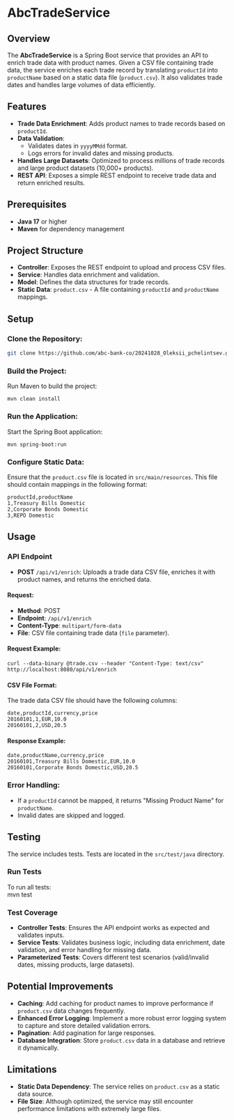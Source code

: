 # AbcTradeService

## Overview
The **AbcTradeService** is a Spring Boot service that provides an API to enrich trade data with product names. Given a CSV file containing trade data, the service enriches each trade record by translating `productId` into `productName` based on a static data file (`product.csv`). It also validates trade dates and handles large volumes of data efficiently.

## Features
- **Trade Data Enrichment**: Adds product names to trade records based on `productId`.
- **Data Validation**:
    - Validates dates in `yyyyMMdd` format.
    - Logs errors for invalid dates and missing products.
- **Handles Large Datasets**: Optimized to process millions of trade records and large product datasets (10,000+ products).
- **REST API**: Exposes a simple REST endpoint to receive trade data and return enriched results.

## Prerequisites
- **Java 17** or higher
- **Maven** for dependency management

## Project Structure
- **Controller**: Exposes the REST endpoint to upload and process CSV files.
- **Service**: Handles data enrichment and validation.
- **Model**: Defines the data structures for trade records.
- **Static Data**: `product.csv` - A file containing `productId` and `productName` mappings.

## Setup

### Clone the Repository:
```bash
git clone https://github.com/abc-bank-co/20241028_Oleksii_pchelintsev.git  
```
### Build the Project:
Run Maven to build the project:  
```maven
mvn clean install
```
### Run the Application:
Start the Spring Boot application:  
```maven
mvn spring-boot:run
```
### Configure Static Data:
Ensure that the `product.csv` file is located in `src/main/resources`. This file should contain mappings in the following format:
```csv
productId,productName  
1,Treasury Bills Domestic  
2,Corporate Bonds Domestic  
3,REPO Domestic
```
## Usage

### API Endpoint
- **POST** `/api/v1/enrich`: Uploads a trade data CSV file, enriches it with product names, and returns the enriched data.

#### Request:
- **Method**: POST
- **Endpoint**: `/api/v1/enrich`
- **Content-Type**: `multipart/form-data`
- **File**: CSV file containing trade data (`file` parameter).

#### Request Example:
```curl
curl --data-binary @trade.csv --header "Content-Type: text/csv" http://localhost:8080/api/v1/enrich
```
#### CSV File Format:
The trade data CSV file should have the following columns:
```csv
date,productId,currency,price  
20160101,1,EUR,10.0  
20160101,2,USD,20.5
```
#### Response Example:
```csv
date,productName,currency,price  
20160101,Treasury Bills Domestic,EUR,10.0  
20160101,Corporate Bonds Domestic,USD,20.5
```
### Error Handling:
- If a `productId` cannot be mapped, it returns "Missing Product Name" for `productName`.
- Invalid dates are skipped and logged.

## Testing
The service includes tests. Tests are located in the `src/test/java` directory.

### Run Tests
To run all tests:  
mvn test

### Test Coverage
- **Controller Tests**: Ensures the API endpoint works as expected and validates inputs.
- **Service Tests**: Validates business logic, including data enrichment, date validation, and error handling for missing data.
- **Parameterized Tests**: Covers different test scenarios (valid/invalid dates, missing products, large datasets).

## Potential Improvements
- **Caching**: Add caching for product names to improve performance if `product.csv` data changes frequently.
- **Enhanced Error Logging**: Implement a more robust error logging system to capture and store detailed validation errors.
- **Pagination**: Add pagination for large responses.
- **Database Integration**: Store `product.csv` data in a database and retrieve it dynamically.

## Limitations
- **Static Data Dependency**: The service relies on `product.csv` as a static data source.
- **File Size**: Although optimized, the service may still encounter performance limitations with extremely large files.

